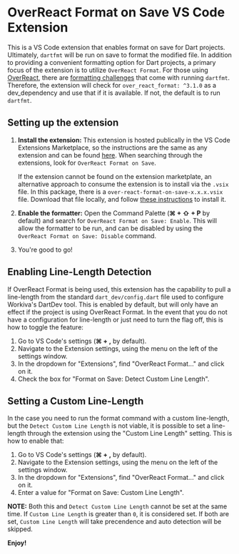 # OverReact Format on Save VS Code Extension
This is a VS Code extension that enables format on save for Dart projects. Ultimately, `dartfmt` will be run on save to format the modified file. In addition to providing a convenient formatting option for Dart projects, a primary focus of the extension is to utilize `OverReact Format`. For those using [OverReact](https://github.com/Workiva/over_react), there are [formatting challenges](https://github.com/Workiva/over_react#component-formatting) that come with running `dartfmt`. Therefore, the extension will check for `over_react_format: ^3.1.0` as a dev_dependency and use that if it is available. If not, the default is to run `dartfmt`.

## Setting up the extension
1. __Install the extension:__ This extension is hosted publically in the VS Code Extensions Marketplace, so the instructions are the same as any extension and can be found [here](https://code.visualstudio.com/docs/editor/extension-gallery). When searching through the extensions, look for `OverReact Format on Save`.

    If the extension cannot be found on the extension marketplate, an alternative approach to consume the extension is to install via the `.vsix` file. In this package, there is a `over-react-format-on-save-x.x.x.vsix` file. Download that file locally, and follow [these instructions](https://code.visualstudio.com/api/working-with-extensions/publishing-extension#packaging-extensions) to install it.
1. __Enable the formatter:__ Open the Command Palette (__&#8984; + &#8679; + P__ by default) and search for `OverReact Format on Save: Enable`. This will allow the formatter to be run, and can be disabled by using the `OverReact Format on Save: Disable` command.
1. You're good to go!

## Enabling Line-Length Detection
If OverReact Format is being used, this extension has the capability to pull a line-length from the standard `dart_dev/config.dart` file used to configure Workiva's DartDev tool. This is enabled by default, but will only have an effect if the project is using OverReact Format. In the event that you do not have a configuration for line-length or just need to turn the flag off, this is how to toggle the feature:

1. Go to VS Code's settings (__&#8984; + ,__ by default).
1. Navigate to the Extension settings, using the menu on the left of the settings window.
1. In the dropdown for "Extensions", find "OverReact Format..." and click on it.
1. Check the box for "Format on Save: Detect Custom Line Length".

## Setting a Custom Line-Length
In the case you need to run the format command with a custom line-length, but the `Detect Custom Line Length` is not viable, it is possible to set a line-length through the extension using the "Custom Line Length" setting. This is how to enable that:

1. Go to VS Code's settings (__&#8984; + ,__ by default).
1. Navigate to the Extension settings, using the menu on the left of the settings window.
1. In the dropdown for "Extensions", find "OverReact Format..." and click on it.
1. Enter a value for "Format on Save: Custom Line Length".

__NOTE:__ Both this and `Detect Custom Line Length` cannot be set at the same time. If `Custom Line Length` is greater than `0`, it is considered set. If both are set, `Custom Line Length` will take precendence and auto detection will be skipped. 

**Enjoy!**
